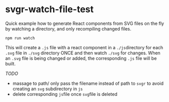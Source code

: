 # svgr-watch-file-test

Quick example how to generate React components from SVG files on the fly by watching a directory, and only recompiling changed files.

    npm run watch
    
This will create a `.js` file with a react component in a `./js`directory for each `.svg` file in `./svg` directory ONCE and then watch `./svg` for changes. When an `.svg` file is being changed or added, the corresponding `.js` file will be built.

*TODO*
* massage to path/ only pass the filename instead of path to `svgr` to avoid creating an `svg` subdirectory in `js`
* delete corresponding `js`file once `svg`file is deleted